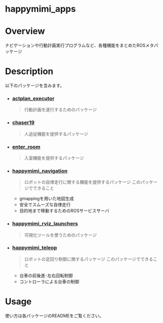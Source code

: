 # happymimi_apps
# Overview
ナビゲーションや行動計画実行プログラムなど、各種機能をまとめたROSメタパッケージ

# Description
以下のパッケージを含みます。

- ### [actplan_executor](./actplan_executor)
  > 行動計画を遂行するためのパッケージ

- ### [chaser19](./chaser19)
  > 人追従機能を提供するパッケージ

- ### [enter_room](./enter_room)
  > 入室機能を提供するパッケージ

- ### [happymimi_navigation](./happymimi_navigation)
  > ロボットの自律走行に関する機能を提供するパッケージ
  このパッケージでできること
  - gmappingを用いた地図生成
  - 安全でスムーズな自律走行
  - 目的地まで移動するためのROSサービスサーバ

- ### [happymimi_rviz_launchers](./happymimi_rviz_launchers)
  > 可視化ツールを使うためのパッケージ

- ### [happymimi_teleop](./happymimi_teleop)
  > ロボットの足回り制御に関するパッケージ
  このパッケージでできること
  - 台車の前後進･左右回転制御
  - コントローラによる台車の制御
  

 
  
  
# Usage
使い方は各パッケージのREADMEをご覧ください。
